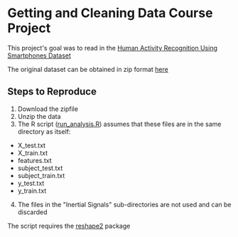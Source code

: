 # Getting and Cleaning Data Course Project

This project's goal was to read in the [Human Activity Recognition Using Smartphones Dataset](http://archive.ics.uci.edu/ml/datasets/Human+Activity+Recognition+Using+Smartphones)

The original dataset can be obtained in zip format [here](https://d396qusza40orc.cloudfront.net/getdata%2Fprojectfiles%2FUCI%20HAR%20Dataset.zip)

## Steps to Reproduce

1. Download the zipfile
2. Unzip the data
3. The R script ([run_analysis.R](https://github.com/BenGatewood/GettingandCleaningData/blob/master/run_analysis.R)) assumes that these files are in the same directory as itself:
  * X_test.txt
  * X_train.txt
  * features.txt
  * subject_test.txt
  * subject_train.txt
  * y_test.txt
  * y_train.txt
4. The files in the "Inertial Signals" sub-directories are not used and can be discarded
  
The script requires the [reshape2](https://cran.r-project.org/web/packages/reshape2/index.html) package
